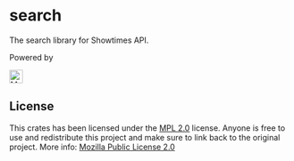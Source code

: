 # search

The search library for Showtimes API.

Powered by

<picture>
  <source media="(prefers-color-scheme: dark)" srcset="https://raw.githubusercontent.com/meilisearch/meilisearch/main/assets/meilisearch-logo-dark.svg" height="24">
  <img alt="Meilisearch" src="https://raw.githubusercontent.com/meilisearch/meilisearch/main/assets/meilisearch-logo-light.svg" height="24">
</picture>

## License

This crates has been licensed under the [MPL 2.0](https://github.com/naoTimesdev/showtimes-rs/blob/master/LICENSE-MPL) license. Anyone is free to use and redistribute this project and make sure to link back to the original project. More info: [Mozilla Public License 2.0](https://www.tldrlegal.com/license/mozilla-public-license-2-0-mpl-2)
